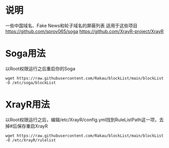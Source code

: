 # 说明
一些中国域名、Fake News和轮子域名的屏蔽列表
适用于这些项目 https://github.com/sprov065/soga https://github.com/XrayR-project/XrayR

# Soga用法

以Root权限运行之后重启你的Soga  

```
wget https://raw.githubusercontent.com/Rakau/blockList/main/blockList -O /etc/soga/blockList
```

# XrayR用法

以Root权限运行之后，编辑/etc/XrayR/config.yml找到RuleListPath这一项，去掉#后保存重启XrayR

```
wget https://raw.githubusercontent.com/Rakau/blockList/main/blockList -O /etc/XrayR/rulelist
```
